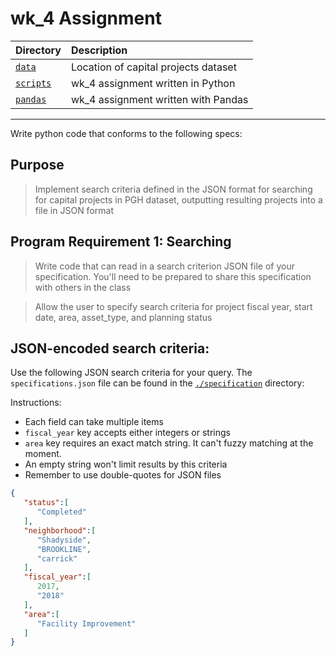 # wk_4 Assignment

| Directory  | Description  |
|:--|:--|
| [`data`](https://github.com/tnakatani/python2_ccac/tree/master/wk_4/data)  | Location of capital projects dataset  |
| [`scripts`](https://github.com/tnakatani/python2_ccac/tree/master/wk_4/scripts)  | wk_4 assignment written in Python  |
| [`pandas`](https://github.com/tnakatani/python2_ccac/tree/master/wk_4/pandas)  | wk_4 assignment written with Pandas  |

---

Write python code that conforms to the following specs:

## Purpose

> Implement search criteria defined in the JSON format for searching for capital projects in PGH dataset, outputting resulting projects into a file in JSON format

## Program Requirement 1: Searching
>  Write code that can read in a search criterion JSON file of your specification. You'll need to be prepared to share this specification with others in the class

> Allow the user to specify search criteria for project fiscal year, start date, area, asset_type, and planning status

## JSON-encoded search criteria:

Use the following JSON search criteria for your query.  The `specifications.json` file can be found in the [`./specification`](https://github.com/tnakatani/python2_ccac/tree/master/wk_4/scripts/specifications) directory:

Instructions:
- Each field can take multiple items
- `fiscal_year` key accepts either integers or strings
- `area` key requires an exact match string.  It can't fuzzy matching at the moment.
- An empty string won't limit results by this criteria
- Remember to use double-quotes for JSON files

```JSON
{
   "status":[
      "Completed"
   ],
   "neighborhood":[
      "Shadyside",
      "BROOKLINE",
      "carrick"
   ],
   "fiscal_year":[
      2017,
      "2018"
   ],
   "area":[
      "Facility Improvement"
   ]
}
```


